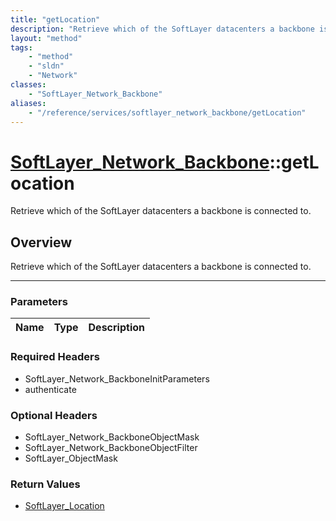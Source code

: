 ```yaml
---
title: "getLocation"
description: "Retrieve which of the SoftLayer datacenters a backbone is connected to."
layout: "method"
tags:
    - "method"
    - "sldn"
    - "Network"
classes:
    - "SoftLayer_Network_Backbone"
aliases:
    - "/reference/services/softlayer_network_backbone/getLocation"
---
```

# [SoftLayer_Network_Backbone](/reference/services/SoftLayer_Network_Backbone)::getLocation

Retrieve which of the SoftLayer datacenters a backbone is connected to.


## Overview 
Retrieve which of the SoftLayer datacenters a backbone is connected to.

-----

### Parameters 
|Name | Type | Description |
| --- | --- | --- |


### Required Headers
* SoftLayer_Network_BackboneInitParameters
* authenticate


### Optional Headers
* SoftLayer_Network_BackboneObjectMask
* SoftLayer_Network_BackboneObjectFilter
* SoftLayer_ObjectMask

### Return Values
* <a href='/reference/datatypes/SoftLayer_Location'>SoftLayer_Location </a>




